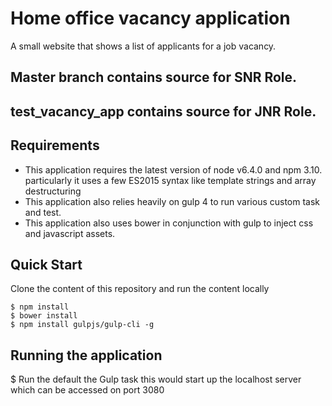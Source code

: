 # Home office vacancy application
A small website that shows a list of applicants for a job vacancy.
## Master branch contains source for SNR Role.
## test_vacancy_app contains source for JNR Role.
## Requirements
- This application requires the latest version of node v6.4.0 and npm 3.10. particularly it uses a few ES2015 syntax like template strings and array destructuring
- This application also relies heavily on gulp 4 to run various custom task and test.
- This application also uses bower in conjunction with gulp to inject css and javascript assets.


## Quick Start
Clone the content of this repository and run the content locally
```
$ npm install
$ bower install
$ npm install gulpjs/gulp-cli -g
```

## Running the application

$ Run the default the Gulp task this would start up the localhost server which can be accessed on port 3080

